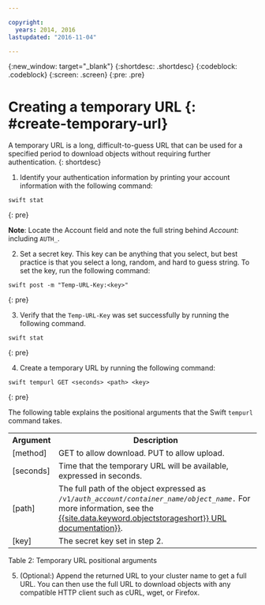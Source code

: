 ```yaml
---

copyright:
  years: 2014, 2016
lastupdated: "2016-11-04"

---
```

{:new_window: target="_blank"}
{:shortdesc: .shortdesc}
{:codeblock: .codeblock}
{:screen: .screen}
{:pre: .pre}


# Creating a temporary URL {: #create-temporary-url}


A temporary URL is a long, difficult-to-guess URL that can be used for a specified period to download objects without requiring further authentication.
{: shortdesc}


1. Identify your authentication information by printing your account information with the following command:
```
swift stat
```
{: pre}

**Note**: Locate the Account field and note the full string behind *Account*: including `AUTH_`.

2. Set a secret key. This key can be anything that you select, but best practice is that you select a long, random, and hard to guess string. To set the key, run the following command:

```
swift post -m "Temp-URL-Key:<key>"
```
{: pre}

3. Verify that the `Temp-URL-Key` was set successfully by running the following command.

```
swift stat
```
{: pre}

4. Create a temporary URL by running the following command:

```
swift tempurl GET <seconds> <path> <key>
```
{: pre}

The following table explains the positional arguments that the Swift `tempurl` command takes.
<table>
  <tr>
    <th> Argument </th>
    <th> Description </th>
  </tr>
  <tr>
    <td> [method] </td>
    <td> GET to allow download. PUT to allow upload. </td>
  </tr>
  <tr>
    <td> [seconds] </td>
    <td> Time that the temporary URL will be available, expressed in seconds. </td>
  </tr>
  <tr>
    <td> [path] </td>
    <td> The full path of the object expressed as <code>/v1/<i>auth_account</i>/<i>container_name</i>/<i>object_name</i>.</code> For more information, see the <a href="https://console.ng.bluemix.net/docs/services/ObjectStorage/os_api.html#access-points">{{site.data.keyword.objectstorageshort}} URL documentation}}</a>. </td>
  </tr>
  <tr>
    <td> [key] </td>
    <td> The secret key set in step 2. </td>
  </tr>
</table>

Table 2: Temporary URL positional arguments

5. (Optional:) Append the returned URL to your cluster name to get a full URL. You can then use the full URL to download objects with any compatible HTTP client such as cURL, wget, or Firefox.
